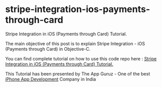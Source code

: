 # stripe-integration-ios-payments-through-card
Stripe Integration in iOS (Payments through Card) Tutorial.

The main objective of this post is to explain Stripe Integration - iOS (Payments through Card) in Objective-C. 

You can find complete tutorial on how to use this code repo here : [Stripe Integration in iOS (Payments through Card) Tutorial.](http://www.theappguruz.com/blog/stripe-integration-ios-payments-through-card)

This Tutorial has been presented by The App Guruz - One of the best [iPhone App Development](http://www.theappguruz.com/iphone-app-development) Company in India
